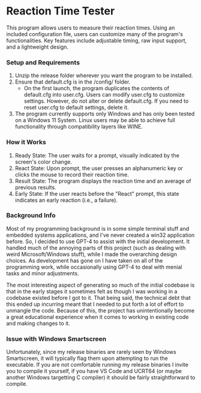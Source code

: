 # Reaction Time Tester
This program allows users to measure their reaction times. Using an included configuration file, users can customize many of the program's functionalities. Key features include adjustable timing, raw input support, and a lightweight design.

### Setup and Requirements
1. Unzip the release folder wherever you want the program to be installed.
2. Ensure that default.cfg is in the /config/ folder.
   - On the first launch, the program duplicates the contents of default.cfg into user.cfg. Users can modify user.cfg to customize settings. However, do not alter or delete default.cfg. If you need to reset user.cfg to default settings, delete it.
3. The program currently supports only Windows and has only been tested on a Windows 11 System. Linux users may be able to achieve full functionality through compatibility layers like WINE.

### How it Works
1. Ready State: The user waits for a prompt, visually indicated by the screen's color change.
2. React State: Upon prompt, the user presses an alphanumeric key or clicks the mouse to record their reaction time.
3. Result State: The program displays the reaction time and an average of previous results.
4. Early State: If the user reacts before the "React" prompt, this state indicates an early reaction (i.e., a failure).

### Background Info
Most of my programming background is in some simple terminal stuff and embedded systems applications, and I've never created a win32 application before. So, I decided to use GPT-4 to assist with the initial development. It handled much of the annoying parts of this project (such as dealing with weird Microsoft/Windows stuff), while I made the overarching design choices. As development has gone on I have taken on all of the programming work, while occasionally using GPT-4 to deal with menial tasks and minor adjustments.

The most interesting aspect of generating so much of the initial codebase is that in the early stages it sometimes felt as though I was working in a codebase existed before I got to it. That being said, the technical debt that this ended up incurring meant that I needed to put forth a lot of effort to unmangle the code. Because of this, the project has unintentionally become a great educational experience when it comes to working in existing code and making changes to it.

### Issue with Windows Smartscreen
Unfortunately, since my release binaries are rarely seen by Windows Smartscreen, it will typically flag them upon attempting to run the executable. If you are not comfortable running my release binaries I invite you to compile it yourself, if you have VS Code and UCRT64 (or maybe another Windows targetting C compiler) it should be fairly straightforward to compile.
